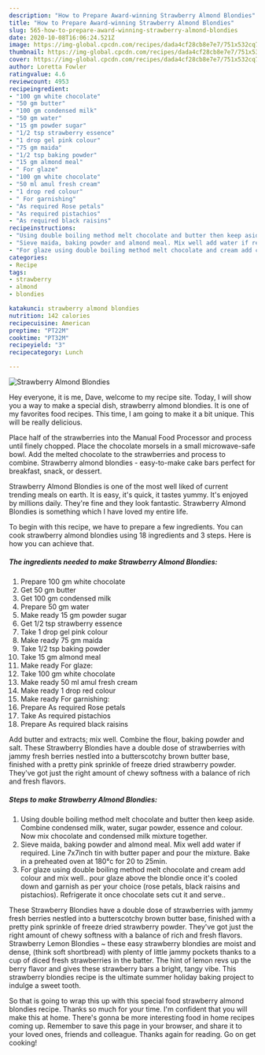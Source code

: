 ```yaml
---
description: "How to Prepare Award-winning Strawberry Almond Blondies"
title: "How to Prepare Award-winning Strawberry Almond Blondies"
slug: 565-how-to-prepare-award-winning-strawberry-almond-blondies
date: 2020-10-08T16:06:24.521Z
image: https://img-global.cpcdn.com/recipes/dada4cf28cb8e7e7/751x532cq70/strawberry-almond-blondies-recipe-main-photo.jpg
thumbnail: https://img-global.cpcdn.com/recipes/dada4cf28cb8e7e7/751x532cq70/strawberry-almond-blondies-recipe-main-photo.jpg
cover: https://img-global.cpcdn.com/recipes/dada4cf28cb8e7e7/751x532cq70/strawberry-almond-blondies-recipe-main-photo.jpg
author: Loretta Fowler
ratingvalue: 4.6
reviewcount: 4953
recipeingredient:
- "100 gm white chocolate"
- "50 gm butter"
- "100 gm condensed milk"
- "50 gm water"
- "15 gm powder sugar"
- "1/2 tsp strawberry essence"
- "1 drop gel pink colour"
- "75 gm maida"
- "1/2 tsp baking powder"
- "15 gm almond meal"
- " For glaze"
- "100 gm white chocolate"
- "50 ml amul fresh cream"
- "1 drop red colour"
- " For garnishing"
- "As required Rose petals"
- "As required pistachios"
- "As required black raisins"
recipeinstructions:
- "Using double boiling method melt chocolate and butter then keep aside. Combine condensed milk, water, sugar powder, essence and colour. Now mix chocolate and condensed milk mixture together."
- "Sieve maida, baking powder and almond meal. Mix well add water if required. Line 7x7inch tin with butter paper and pour the mixture. Bake in a preheated oven at 180°c for 20 to 25min."
- "For glaze using double boiling method melt chocolate and cream add colour and mix well.. pour glaze above the blondie once it&#39;s cooled down and garnish as per your choice (rose petals, black raisins and pistachios). Refrigerate it once chocolate sets cut it and serve.."
categories:
- Recipe
tags:
- strawberry
- almond
- blondies

katakunci: strawberry almond blondies 
nutrition: 142 calories
recipecuisine: American
preptime: "PT22M"
cooktime: "PT32M"
recipeyield: "3"
recipecategory: Lunch

---
```



![Strawberry Almond Blondies](https://img-global.cpcdn.com/recipes/dada4cf28cb8e7e7/751x532cq70/strawberry-almond-blondies-recipe-main-photo.jpg)

Hey everyone, it is me, Dave, welcome to my recipe site. Today, I will show you a way to make a special dish, strawberry almond blondies. It is one of my favorites food recipes. This time, I am going to make it a bit unique. This will be really delicious.

Place half of the strawberries into the Manual Food Processor and process until finely chopped. Place the chocolate morsels in a small microwave-safe bowl. Add the melted chocolate to the strawberries and process to combine. Strawberry almond blondies - easy-to-make cake bars perfect for breakfast, snack, or dessert.

Strawberry Almond Blondies is one of the most well liked of current trending meals on earth. It is easy, it's quick, it tastes yummy. It's enjoyed by millions daily. They're fine and they look fantastic. Strawberry Almond Blondies is something which I have loved my entire life.


To begin with this recipe, we have to prepare a few ingredients. You can cook strawberry almond blondies using 18 ingredients and 3 steps. Here is how you can achieve that.

<!--inarticleads1-->

##### The ingredients needed to make Strawberry Almond Blondies:

1. Prepare 100 gm white chocolate
1. Get 50 gm butter
1. Get 100 gm condensed milk
1. Prepare 50 gm water
1. Make ready 15 gm powder sugar
1. Get 1/2 tsp strawberry essence
1. Take 1 drop gel pink colour
1. Make ready 75 gm maida
1. Take 1/2 tsp baking powder
1. Take 15 gm almond meal
1. Make ready  For glaze:
1. Take 100 gm white chocolate
1. Make ready 50 ml amul fresh cream
1. Make ready 1 drop red colour
1. Make ready  For garnishing:
1. Prepare As required Rose petals
1. Take As required pistachios
1. Prepare As required black raisins


Add butter and extracts; mix well. Combine the flour, baking powder and salt. These Strawberry Blondies have a double dose of strawberries with jammy fresh berries nestled into a butterscotchy brown butter base, finished with a pretty pink sprinkle of freeze dried strawberry powder. They&#39;ve got just the right amount of chewy softness with a balance of rich and fresh flavors. 

<!--inarticleads2-->

##### Steps to make Strawberry Almond Blondies:

1. Using double boiling method melt chocolate and butter then keep aside. Combine condensed milk, water, sugar powder, essence and colour. Now mix chocolate and condensed milk mixture together.
1. Sieve maida, baking powder and almond meal. Mix well add water if required. Line 7x7inch tin with butter paper and pour the mixture. Bake in a preheated oven at 180°c for 20 to 25min.
1. For glaze using double boiling method melt chocolate and cream add colour and mix well.. pour glaze above the blondie once it&#39;s cooled down and garnish as per your choice (rose petals, black raisins and pistachios). Refrigerate it once chocolate sets cut it and serve..


These Strawberry Blondies have a double dose of strawberries with jammy fresh berries nestled into a butterscotchy brown butter base, finished with a pretty pink sprinkle of freeze dried strawberry powder. They&#39;ve got just the right amount of chewy softness with a balance of rich and fresh flavors. Strawberry Lemon Blondies ~ these easy strawberry blondies are moist and dense, (think soft shortbread) with plenty of little jammy pockets thanks to a cup of diced fresh strawberries in the batter. The hint of lemon revs up the berry flavor and gives these strawberry bars a bright, tangy vibe. This strawberry blondies recipe is the ultimate summer holiday baking project to indulge a sweet tooth. 

So that is going to wrap this up with this special food strawberry almond blondies recipe. Thanks so much for your time. I'm confident that you will make this at home. There's gonna be more interesting food in home recipes coming up. Remember to save this page in your browser, and share it to your loved ones, friends and colleague. Thanks again for reading. Go on get cooking!
